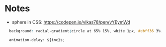 # Notes

- sphere in CSS: https://codepen.io/vikas78/pen/vYEymWd

```css
  background: radial-gradient(circle at 65% 15%, white 1px, #ebff36 3%, #324700 60%, #ebff36 100%);
```

```js
  animation-delay: ${inc}s;